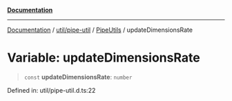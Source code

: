 [**Documentation**](../../../../../index.md)

***

[Documentation](../../../../../index.md) / [util/pipe-util](../../../index.md) / [PipeUtils](../index.md) / updateDimensionsRate

# Variable: updateDimensionsRate

> `const` **updateDimensionsRate**: `number`

Defined in: util/pipe-util.d.ts:22
